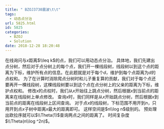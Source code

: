 ```yaml
---
title: " BZOJ3730震波\t\t"
tags:
  - 动态点分治
url: 5825.html
id: 5825
categories:
  - BZOJ
  - Solution
date: 2018-12-28 18:20:48
---
```


在线询问与$x$距离$\\leq k$的点，我们可以用动态点分治。 具体地，我们先建出点分树，然后对于点分树上的每个点，我们开一棵线段树，线段树以到这个点的距离为下标，维护所有点的信息。在此题就是对于每个$d$，维护到每个点距离为$d$的点权和。 为了在计算时消除爬点分树时和儿子重复算的贡献，我们对于每个点还要再开一棵线段树，这棵线段树要以到这个点在点分树上的父亲的距离为下标，维护点权和。 修改$x$的点权时，我们从$x$开始往上跳点分树，然后根据$x$到当前点的距离来在线段树上单点修改。 查询$x$时，我们同样是从$x$开始跳点分树，然后根据$x$到当前点的距离在线段树上区间查询。 对于点$x$的线段树，下标范围不用开到$n$，只用开到点$x$子树中距离$x$最大的距离即可。 这样空间是$n\\log n$级别的。 预处理出欧拉序就可以$\\Theta(1)$查询两点之间的距离了。 时间复杂度$\\Theta(n\\log ^2n)$。